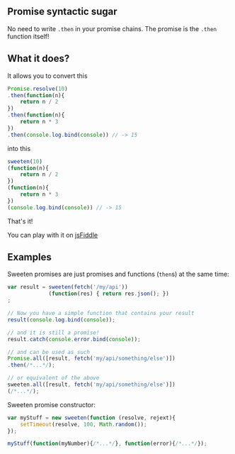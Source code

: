 ## Promise syntactic sugar

No need to write `.then` in your promise chains.
The promise is the `.then` function itself!

## What it does?

It allows you to convert this

```js
Promise.resolve(10)
.then(function(n){
    return n / 2
})
.then(function(n){
    return n * 3
})
.then(console.log.bind(console)) // -> 15
```

into this

```js
sweeten(10)
(function(n){
    return n / 2
})
(function(n){
    return n * 3
})
(console.log.bind(console)) // -> 15
```

That's it!


You can play with it on [jsFiddle](https://jsfiddle.net/duzun/e5k8gppL/13/)


## Examples

Sweeten promises are just promises and functions (`then`s) at the same time:

```js
var result = sweeten(fetch('/my/api'))
             (function(res) { return res.json(); })
;

// Now you have a simple function that contains your result
result(console.log.bind(console));

// and it is still a promise!
result.catch(console.error.bind(console));

// and can be used as such
Promise.all([result, fetch('my/api/something/else')])
.then(/*...*/);

// or equivalent of the above
sweeten.all([result, fetch('my/api/something/else')])
(/*...*/);
```

Sweeten promise constructor:

```js
var myStuff = new sweeten(function (resolve, rejext){
    setTimeout(resolve, 100, Math.random());
});

myStuff(function(myNumber){/*...*/}, function(error){/*...*/});
```

